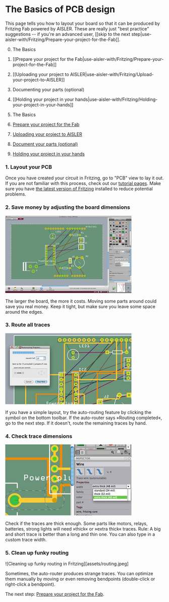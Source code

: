 <!-- --- title: Using Fritzing with AISLER: the basics -->
# The Basics of PCB design #
This page tells you how to layout your board so that it can be produced by Fritzing Fab powered by AISLER. These are really just "best practice" suggestions -- if you're an advanced user, [[skip to the next step|use-aisler-with/Fritzing/Prepare-your-project-for-the-Fab]].

0. The Basics
1. [[Prepare your project for the Fab|use-aisler-with/Fritzing/Prepare-your-project-for-the-Fab]]
2. [[Uploading your project to AISLER|use-aisler-with/Fritzing/Upload-your-project-to-AISLER]]
3. Documenting your parts (optional)
4. [[Holding your project in your hands|use-aisler-with/Fritzing/Holding-your-project-in-your-hands]]

0. The Basics
1. [Prepare your project for the Fab](Prepare-your-project-for-the-Fab)
2. [Uploading your project to AISLER](Upload-your-project-to-AISLER)
3. [Document your parts (optional)](Document-parts-in-AISLER)
4. [Holding your project in your hands](Holding-your-project-in-your-hands)


### 1. Layout your PCB ###
Once you have created your circuit in Fritzing, go to "PCB" view to lay it out. If you are not familiar with this process, check out our [tutorial pages](http://fritzing.org/learning/tutorials/). Make sure you have [the latest version of Fritzing](http://fritzing.org/download) installed to reduce potential problems.

### 2. Save money by adjusting the board dimensions ###
![Adjusting board dimensions in Fritzing](assets/board_dimensions.jpeg)

The larger the board, the more it costs. Moving some parts around could save you real money. Keep it tight, but make sure you leave some space around the edges.

### 3. Route all traces ###
![Routing traces in Fritzing](assets/route_traces.jpeg)

If you have a simple layout, try the auto-routing feature by clicking the symbol on the bottom toolbar. If the auto-router says »Routing completed«, go to the next step. If it doesn't, route the remaining traces by hand.

### 4. Check trace dimensions ###
![Checking Trace dimensions in Fritzing](assets/trace_dimensions.jpeg)

Check if the traces are thick enough. Some parts like motors, relays, batteries, strong lights will need »thick« or »extra thick« traces.
Rule: A big and short trace is better than a long and thin one. You can also type in a custom trace width.

### 5. Clean up funky routing ###
![Cleaning up funky routing in Fritzing][assets/routing.jpeg]

Sometimes, the auto-router produces strange traces. You can optimize them manually by moving or even removing bendpoints (double-click or right-click a bendpoint).

The next step: [Prepare your project for the Fab](Prepare-your-project-for-the-Fab).

